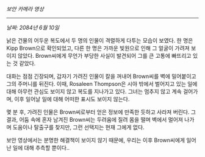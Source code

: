 _보안 카메라 영상_

---

_날짜: 2084년 6월 10일_

낡은 건물의 어두운 복도에서 두 명의 인물이 격렬하게 다투는 모습이 보였다. 한 명은 Kipp Brown으로 확인되었고, 다른 한 명은 가까운 빛원으로 인해 그 얼굴이 가려져 보이지 않았다. Brown씨에게 무언가 부당한 사실이 발견되어 그를 큰 고통에 빠뜨리고 있는 것 같았다.

대화는 점점 긴장되며, 갑자기 가려진 인물이 칼을 꺼내어 Brown씨를 벽에 밀어붙이고 그의 주머니를 뒤진다. 이때, Rosaleen Thompson은 시야 밖에서 벌어지고 있는 일에 대해 아무런 관심도 보이지 않고 복도를 지나가고 있다. 그녀는 멈추지 않고 계속 걸어가며, 이후 일어날 일에 대해 어떠한 표시도 보이지 않는다.

몇 분 후, 가려진 인물은 Brown씨로부터 얻은 정보에 만족한 듯하고 사라져 버린다. 그 결과, 어둠 속에 혼자 남겨진 Brown씨는 두려움에 질려 몸을 떨며 벽에서 멀어져 나가며 도움이나 탈출구를 찾지만, 그런 선택지는 현재 그에게 없다.

보안 영상에서는 분명한 해결책이 보이지 않기 때문에, 우리는 이후 Brown씨에게 일어난 일에 대해 추측할 뿐이다..
